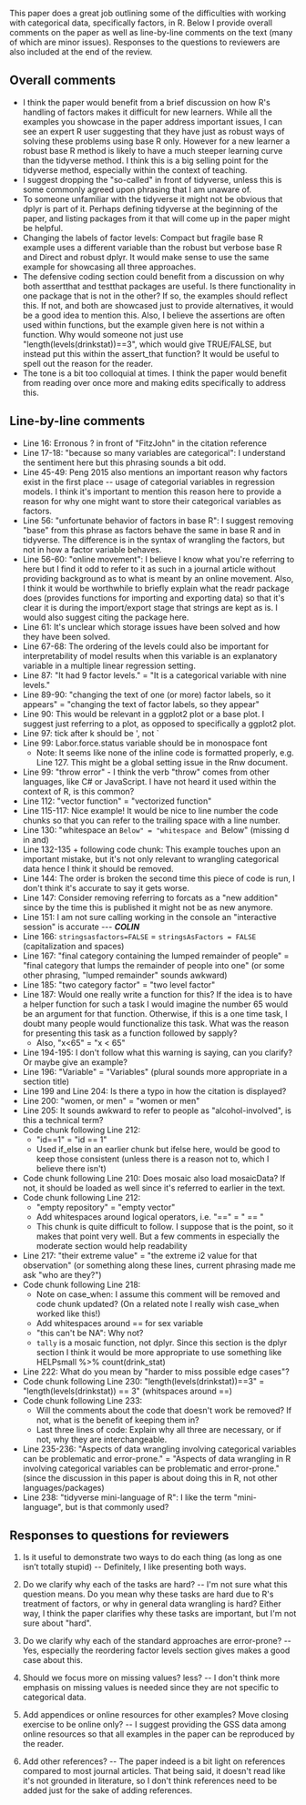 This paper does a great job outlining some of the difficulties with working with categorical data, specifically factors, in R. Below I provide overall comments on the paper as well as line-by-line comments on the text (many of which are minor issues). Responses to the questions to reviewers are also included at the end of the review.

## Overall comments

- I think the paper would benefit from a brief discussion on how R's handling of factors makes it difficult for new learners. While all the examples you showcase in the paper address important issues, I can see an expert R user suggesting that they have just as robust ways of solving these problems using base R only. However for a new learner a robust base R method is likely to have a much steeper learning curve than the tidyverse method. I think this is a big selling point for the tidyverse method, especially within the context of teaching.
- I suggest dropping the "so-called" in front of tidyverse, unless this is some commonly agreed upon phrasing that I am unaware of.
- To someone unfamiliar with the tidyverse it might not be obvious that dplyr is part of it. Perhaps defining tidyverse at the beginning of the paper, and listing packages from it that will come up in the paper might be helpful.
- Changing the labels of factor levels: Compact but fragile base R example uses a different variable than the robust but verbose base R and Direct and robust dplyr. It would make sense to use the same example for showcasing all three approaches.
- The defensive coding section could benefit from a discussion on why both assertthat and testthat packages are useful. Is there functionality in one package that is not in the other? If so, the examples should reflect this. If not, and both are showcased just to provide alternatives, it would be a good idea to mention this. Also, I believe the assertions are often used within functions, but the example given here is not within a function. Why would someone not just use "length(levels(drinkstat))==3", which would give TRUE/FALSE, but instead put this within the assert_that function? It would be useful to spell out the reason for the reader.
- The tone is a bit too colloquial at times. I think the paper would benefit from reading over once more and making edits specifically to address this.

## Line-by-line comments

- Line 16: Erronous ? in front of "FitzJohn" in the citation reference
- Line 17-18: "because so many variables are categorical": I understand the sentiment here but this phrasing sounds a bit odd. 
- Line 45-49: Peng 2015 also mentions an important reason why factors exist in the first place -- usage of categorial variables in regression models. I think it's important to mention this reason here to provide a reason for why one might want to store their categorical variables as factors.
- Line 56: "unfortunate behavior of factors in base R": I suggest removing "base" from this phrase as factors behave the same in base R and in tidyverse. The difference is in the syntax of wrangling the factors, but not in how a factor variable behaves.
- Line 56-60: "online movement": I believe I know what you're referring to here but I find it odd to refer to it as such in a journal article without providing background as to what is meant by an online movement. Also, I think it would be worthwhile to briefly explain what the readr package does (provides functions for importing and exporting data) so that it's clear it is during the import/export stage that strings are kept as is. I would also suggest citing the package here.
- Line 61: It's unclear which storage issues have been solved and how they have been solved.
- Line 67-68: The ordering of the levels could also be important for interpretability of model results when this variable is an explanatory variable in a multiple linear regression setting.
- Line 87: "It had 9 factor levels." = "It is a categorical variable with nine levels."
- Line 89-90: "changing the text of one (or more) factor labels, so it appears" = "changing the text of factor labels, so they appear" 
- Line 90: This would be relevant in a ggplot2 plot or a base plot. I suggest just referring to a plot, as opposed to specifically a ggplot2 plot.
- Line 97: tick after k should be ', not `
- Line 99: Labor.force.status variable should be in monospace font
	- Note: It seems like none of the inline code is formatted properly, e.g.  Line 127. This might be a global setting issue in the Rnw document.
- Line 99: "throw error" - I think the verb "throw" comes from other languages, like C# or JavaScript. I have not heard it used within the context of R, is this common?
- Line 112: "vector function" = "vectorized function"
- Line 115-117: Nice example! It would be nice to line number the code chunks so that you can refer to the trailing space with a line number.
- Line 130: "whitespace an `Below" = "whitespace and `Below" (missing d in and)
- Line 132-135 + following code chunk: This example touches upon an important mistake, but it's not only relevant to wrangling categorical data hence I think it should be removed.
- Line 144: The order is broken the second time this piece of code is run, I don't think it's accurate to say it gets worse. 
- Line 147: Consider removing referring to forcats as a "new addition" since by the time this is published it might not be as new anymore.
- Line 151: I am not sure calling working in the console an "interactive session" is accurate --- ***COLIN***
- Line 166: `stringsasfactors=FALSE` = `stringsAsFactors = FALSE` (capitalization and spaces)
- Line 167: "final category containing the lumped remainder of people" = "final category that lumps the remainder of people into one" (or some other phrasing, "lumped remainder" sounds awkward)
- Line 185: "two category factor" = "two level factor"
- Line 187: Would one really write a function for this? If the idea is to have a helper function for such a task I would imagine the number 65 would be an argument for that function. Otherwise, if this is a one time task, I doubt many people would functionalize this task. What was the reason for presenting this task as a function followed by sapply?
	- Also, "x<65" = "x < 65"
- Line 194-195: I don't follow what this warning is saying, can you clarify? Or maybe give an example?
- Line 196: "Variable" = "Variables" (plural sounds more appropriate in a section title)
- Line 199 and Line 204: Is there a typo in how the citation is displayed?
- Line 200: "women, or men" = "women or men"
- Line 205: It sounds awkward to refer to people as "alcohol-involved", is this a technical term?
- Code chunk following Line 212: 
	- "id==1" = "id == 1"
	- Used if_else in an earlier chunk but ifelse here, would be good to keep those consistent (unless there is a reason not to, which I believe there isn't)
- Code chunk following Line 210: Does mosaic also load mosaicData? If not, it should be loaded as well since it's referred to earlier in the text. 
- Code chunk following Line 212:
	- "empty repository" = "empty vector"
	- Add whitespaces around logical operators, i.e. "==" = " == "
	- This chunk is quite difficult to follow. I suppose that is the point, so it makes that point very well. But a few comments in especially the moderate section would help readability
- Line 217: "their extreme value" = "the extreme i2 value for that observation" (or something along these lines, current phrasing made me ask "who are they?")
- Code chunk following Line 218:
	- Note on case_when: I assume this comment will be removed and code chunk updated? (On a related note I really wish case_when worked like this!)
	- Add whitespaces around == for sex variable
	- "this can't be NA": Why not?
	- `tally` is a mosaic function, not dplyr. Since this section is the dplyr section I think it would be more appropriate to use something like HELPsmall %>% count(drink_stat)
- Line 222: What do you mean by "harder to miss possible edge cases"?
- Code chunk following Line 230: "length(levels(drinkstat))==3" = "length(levels(drinkstat)) == 3" (whitspaces around ==)
- Code chunk following Line 233: 
	- Will the comments about the code that doesn't work be removed? If not, what is the benefit of keeping them in?
	- Last three lines of code: Explain why all three are necessary, or if not, why they are interchangeable.
- Line 235-236: "Aspects of data wrangling involving categorical variables can be problematic and error-prone." = "Aspects of data wrangling in R involving categorical variables can be problematic and error-prone." (since the discussion in this paper is about doing this in R, not other languages/packages)
- Line 238: "tidyverse mini-language of R": I like the term "mini-language", but is that commonly used?

## Responses to questions for reviewers

1. Is it useful to demonstrate two ways to do each thing (as long as one isn’t totally stupid) -- Definitely, I like presenting both ways.

2. Do we clarify why each of the tasks are hard? -- I'm not sure what this question means. Do you mean why these tasks are hard due to R's treatment of factors, or why in general data wrangling is hard? Either way, I think the paper clarifies why these tasks are important, but I'm not sure about "hard".

3. Do we clarify why each of the standard approaches are error-prone? -- Yes, especially the reordering factor levels section gives makes a good case about this.

4. Should we focus more on missing values? less? -- I don't think more emphasis on missing values is needed since they are not specific to categorical data.

5. Add appendices or online resources for other examples? Move closing exercise to be online only? -- I suggest providing the GSS data among online resources so that all examples in the paper can be reproduced by the reader.

6. Add other references? -- The paper indeed is a bit light on references compared to most journal articles. That being said, it doesn't read like it's not grounded in literature, so I don't think references need to be added just for the sake of adding references. 